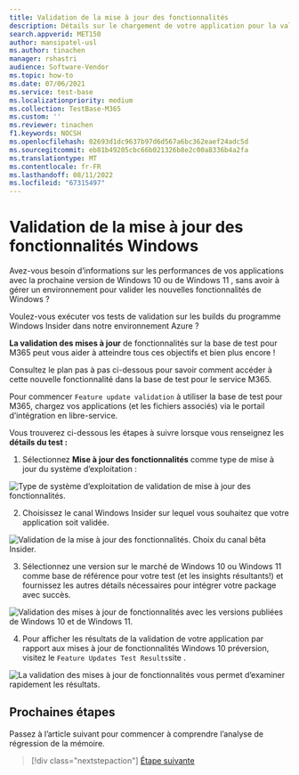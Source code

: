 ```yaml
---
title: Validation de la mise à jour des fonctionnalités
description: Détails sur le chargement de votre application pour la validation des mises à jour de fonctionnalités
search.appverid: MET150
author: mansipatel-usl
ms.author: tinachen
manager: rshastri
audience: Software-Vendor
ms.topic: how-to
ms.date: 07/06/2021
ms.service: test-base
ms.localizationpriority: medium
ms.collection: TestBase-M365
ms.custom: ''
ms.reviewer: tinachen
f1.keywords: NOCSH
ms.openlocfilehash: 02693d1dc9637b97d6d567a6bc362eaef24adc5d
ms.sourcegitcommit: eb81b49205cbc66b021326b8e2c00a8336b4a2fa
ms.translationtype: MT
ms.contentlocale: fr-FR
ms.lasthandoff: 08/11/2022
ms.locfileid: "67315497"
---
```

# <a name="windows-feature-update-validation"></a>Validation de la mise à jour des fonctionnalités Windows

Avez-vous besoin d’informations sur les performances de vos applications avec la prochaine version de Windows 10 ou de Windows 11 , sans avoir à gérer un environnement pour valider les nouvelles fonctionnalités de Windows ? 

Voulez-vous exécuter vos tests de validation sur les builds du programme Windows Insider dans notre environnement Azure ?

**La validation des mises à jour** de fonctionnalités sur la base de test pour M365 peut vous aider à atteindre tous ces objectifs et bien plus encore !

Consultez le plan pas à pas ci-dessous pour savoir comment accéder à cette nouvelle fonctionnalité dans la base de test pour le service M365.

Pour commencer ```Feature update validation``` à utiliser la base de test pour M365, chargez vos applications (et les fichiers associés) via le portail d’intégration en libre-service. 

Vous trouverez ci-dessous les étapes à suivre lorsque vous renseignez les **détails du test :**

1. Sélectionnez **Mise à jour des fonctionnalités** comme type de mise à jour du système d’exploitation :

![Type de système d’exploitation de validation de mise à jour des fonctionnalités.](Media/Feature-update-validation-01.png)

2. Choisissez le canal Windows Insider sur lequel vous souhaitez que votre application soit validée.  

![Validation de la mise à jour des fonctionnalités. Choix du canal bêta Insider.](Media/Feature-update-validation-02.png)

3. Sélectionnez une version sur le marché de Windows 10 ou Windows 11 comme base de référence pour votre test (et les insights résultants!) et fournissez les autres détails nécessaires pour intégrer votre package avec succès.

![Validation des mises à jour de fonctionnalités avec les versions publiées de Windows 10 et de Windows 11.](Media/Feature-update-validation-03.png)

4. Pour afficher les résultats de la validation de votre application par rapport aux mises à jour de fonctionnalités Windows 10 préversion, visitez le ```Feature Updates Test Results```site .

![La validation des mises à jour de fonctionnalités vous permet d’examiner rapidement les résultats.](Media/Feature-update-validation-04.png)


## <a name="next-steps"></a>Prochaines étapes

Passez à l’article suivant pour commencer à comprendre l’analyse de régression de la mémoire.
> [!div class="nextstepaction"]
> [Étape suivante](memory.md)

<!---
Add button for next page
-->
